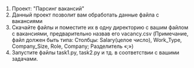 1. Проект: "Парсинг вакансий"
2. Данный проект позволит вам обработать данные файла с вакансиями
3. Скачайте файлы и поместите их в одну директорию с вашим файлом с вакансиями, предварительно назвав его vacancy.csv (Примечание, файл должен быть типа: Столбцы: Salary(целое число), Work_Type, Company_Size, Role, Company; Разделитель «;»)
4. Запустите файлы task1.py, task2.py и тд. в соответствии с вашими задачами.
